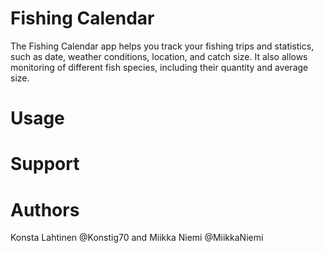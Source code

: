 # Fishing Calendar
The Fishing Calendar app helps you track your fishing trips and statistics, such as date, weather conditions, location, and catch size. It also allows monitoring of different fish species, including their quantity and average size.

# Usage
# Support
# Authors
Konsta Lahtinen @Konstig70 and Miikka Niemi @MiikkaNiemi

